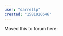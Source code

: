 ```yaml
---
user: "darrellp"
created: "1581920646"
---
```


Moved this to forum here:
[](https://discourse.vvvv.org/t/rekorder-bug/18264?u=darrellp)
